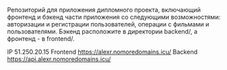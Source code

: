 Репозиторий для приложения дипломного проекта, включающий фронтенд и бэкенд части приложения со следующими возможностями: авторизации и регистрации пользователей, операции с фильмами и пользователями. Бэкенд расположите в директории backend/, а фронтенд - в frontend/.

IP 51.250.20.15
Frontend https://alexr.nomoredomains.icu/
Backend https://api.alexr.nomoredomains.icu/
